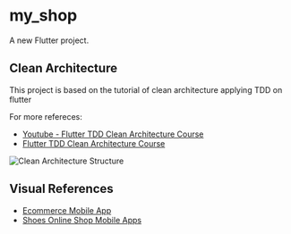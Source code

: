 # my_shop

A new Flutter project.

## Clean Architecture

This project is based on the tutorial of clean architecture applying TDD on flutter

For more refereces:

- [Youtube - Flutter TDD Clean Architecture Course](https://www.youtube.com/watch?v=KjE2IDphA_U&list=PLB6lc7nQ1n4iYGE_khpXRdJkJEp9WOech)
- [Flutter TDD Clean Architecture Course](https://resocoder.com/2019/08/27/flutter-tdd-clean-architecture-course-1-explanation-project-structure/)

![Clean Architecture Structure](https://i1.wp.com/resocoder.com/wp-content/uploads/2019/08/CleanArchitecture.jpg?w=772&ssl=1)

## Visual References

- [Ecommerce Mobile App](https://dribbble.com/shots/14187487-Ecommerce-Mobile-App)
- [Shoes Online Shop Mobile Apps](https://dribbble.com/shots/15909775-Shoes-Online-Shop-Mobile-Apps-Animation)
